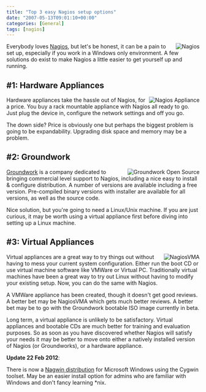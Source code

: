 ```yaml
---
title: "Top 3 easy Nagios setup options"
date: "2007-05-13T09:01:10+00:00"
categories: [General]
tags: [nagios]
---
```


<img src="/images/uploads/2007/05/status-detail-t.jpg" alt="Nagios" align="right" />

Everybody loves <a href="http://www.nagios.org/">Nagios</a>, but let's be honest, it can be a pain to set up, especially if you work in a Windows only environment. A few solutions do exist to make Nagios a little easier to get yourself up and running.
<h2>#1: Hardware Appliances</h2>
<img src="/images/uploads/2007/05/azeti-a_small.png" alt="Nagios Appliance" align="right" />

Hardware appliances take the hassle out of Nagios, for a price. You buy a rack mountable appliance with Nagios all ready to go. Just plug the device in, configure the network settings and off you go.

The down side? Price is obviously one but perhaps the biggest problem is going to be expandability. Upgrading disk space and memory may be a problem.
<h2>#2: Groundwork</h2>
<img src="/images/uploads/2007/05/gw-header.gif" alt="Groundwork Open Source" align="right" />

<a href="http://www.groundworkopensource.com/">Groundwork</a> is a company dedicated to bringing commercial level support to Nagios, including a nice easy to install &amp; configure distribution. A number of versions are available including a free version. Pre-compiled binary versions with installer are available for all versions, as well as the source code.

Nice solution, but you're going to need a Linux/Unix machine. If you are just curious, it may be worth using a virtual appliance first before diving into setting up a Linux machine.
<h2>#3: Virtual Appliances</h2>
<img src="/images/uploads/2007/05/nagiosvma.png" alt="NagiosVMA" align="right" />

Virtual appliances are a great way to try things out without having to mess your current system configuration. Either run the boot CD or use virtual machine software like VMWare or Virtual PC. Traditionally virtual machines have been a great way to try out Linux without having to modify your existing setup. Now, you can do the same with Nagios.

A VMWare appliance has been created, though it doesn't get good reviews. A better bet may be NagiosVMA which gets much better reviews. A better bet may be to go with the Groundwork bootable ISO image currently in beta.

Long term, a virtual appliance is unlikely to be satisfactory. Virtual appliances and bootable CDs are much better for training and evaluation purposes. So as soon as you have discovered whether Nagios will satisfy your needs it may be better to move onto either a natively installed version of Nagios (or Groundworks), or a hardware appliance.

<strong>Update <strong>22</strong> Feb 2012</strong>:

There is now a <a href="https://www.itefix.no/i2/nagwin">Nagwin distribution</a> for Microsoft Windows using the Cygwin toolset. May be an easier install option for admins who are familiar with Windows and don't fancy learning *nix.
